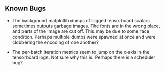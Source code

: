 ## Known Bugs

* The background matplotlib dumps of logged tensorboard scalars sometimes outputs garbage images. The fonts are in the wrong place, and parts of the image are cut off. This may be due to some race condition. Perhaps multiple dumps were spawned at once and were clobbering the encoding of one another?


* The per-batch iteration metrics seem to jump on the x-axis in the tensorboard logs. Not sure why this is. Perhaps there is a scheduler bug? 
